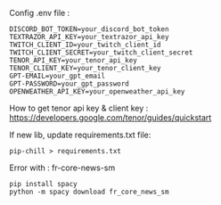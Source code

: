 Config .env file : 
```
DISCORD_BOT_TOKEN=your_discord_bot_token
TEXTRAZOR_API_KEY=your_textrazor_api_key
TWITCH_CLIENT_ID=your_twitch_client_id
TWITCH_CLIENT_SECRET=your_twitch_client_secret
TENOR_API_KEY=your_tenor_api_key
TENOR_CLIENT_KEY=your_tenor_client_key
GPT-EMAIL=your_gpt_email
GPT-PASSWORD=your_gpt_password
OPENWEATHER_API_KEY=your_openweather_api_key
```

How to get tenor api key & client key : https://developers.google.com/tenor/guides/quickstart

If new lib, update requirements.txt file:
```
pip-chill > requirements.txt
```

Error with : fr-core-news-sm
```
pip install spacy
python -m spacy download fr_core_news_sm
```